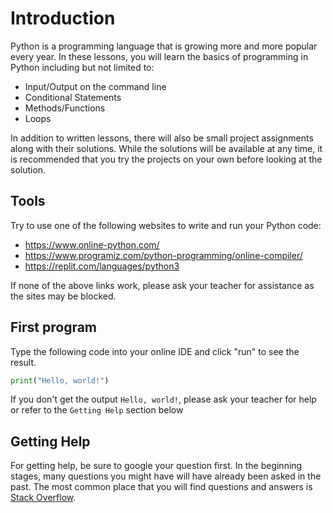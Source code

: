 # Introduction

Python is a programming language that is growing more and more popular every year. In these lessons, you will learn the basics of programming in Python
including but not limited to:

* Input/Output on the command line
* Conditional Statements
* Methods/Functions
* Loops

In addition to written lessons, there will also be small project assignments along with their solutions. While the solutions will be available at any time,
it is recommended that you try the projects on your own before looking at the solution.

## Tools

Try to use one of the following websites to write and run your Python code:

* <https://www.online-python.com/>
* <https://www.programiz.com/python-programming/online-compiler/>
* <https://replit.com/languages/python3>

If none of the above links work, please ask your teacher for assistance as the sites may be blocked.

## First program

Type the following code into your online IDE and click "run" to see the result.
```python
print("Hello, world!")
```

If you don't get the output `Hello, world!`, please ask your teacher for help or refer to the `Getting Help` section below

## Getting Help

For getting help, be sure to google your question first. In the beginning stages, many questions you might have will have already been asked in the past.
The most common place that you will find questions and answers is [Stack Overflow](https://stackoverflow.com/).
